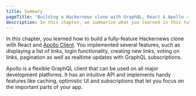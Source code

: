 ```yaml
---
title: Summary
pageTitle: "Building a Hackernews clone with GraphQL, React & Apollo - Tutorial Summary"
description: In this chapter, we summarize what you learned in this tutorial.
---
```


In this chapter, you learned how to build a fully-feature Hackernews clone with React and [Apollo Client](http://dev.apollodata.com/react/). You implemented several features, such as displaying a list of links, login functionality, creating new links, voting on links, pagination as well as realtime updates with GraphQL subscriptions.

Apollo is a flexible GraphQL client that can be used on all major development platforms. It has an intuitive API and implements handy features like caching, optimistic UI and subscriptions that let you focus on the important parts of your app.
